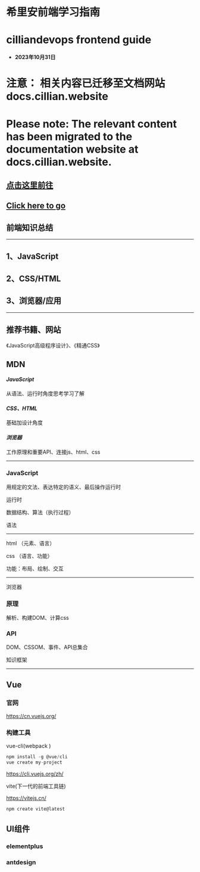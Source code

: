# 希里安前端学习指南
# cilliandevops frontend guide
- **2023年10月31日**
# 注意： 相关内容已迁移至文档网站docs.cillian.website
# Please note: The relevant content has been migrated to the documentation website at docs.cillian.website.
## [点击这里前往](https://www.google.com)
## [Click here to go](https://www.google.com)

##  前端知识总结

---
## 1、JavaScript
## 2、CSS/HTML
## 3、浏览器/应用
---
## 推荐书籍、网站
《JavaScript高级程序设计》、《精通CSS》

MDN
---
#### *JavaScript*
从语法、运行时角度思考学习了解
#### *CSS、HTML*
基础加设计角度
#### *浏览器*
工作原理和重要API、连接js、html、css


 ---

### JavaScript
用规定的文法、表达特定的语义、最后操作运行时

运行时

数据结构、算法（执行过程）

语法


---

html （元素、语言）

css （语言、功能）

功能：布局、绘制、交互

---
浏览器

### 原理
解析、构建DOM、计算css
### API
DOM、CSSOM、事件、API总集合

知识框架

---
## Vue

### 官网

<https://cn.vuejs.org/>

### 构建工具

vue-cli(webpack )

```js
npm install -g @vue/cli
vue create my-project
```

https://cli.vuejs.org/zh/

vite(下一代的前端工具链)

https://vitejs.cn/

```js
npm create vite@latest
```

## UI组件

### elementplus

### antdesign



